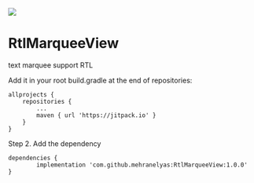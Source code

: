 [![](https://jitpack.io/v/mehranelyas/RtlMarqueeView.svg)](https://jitpack.io/#mehranelyas/RtlMarqueeView)

# RtlMarqueeView
text marquee support RTL 



Add it in your root build.gradle at the end of repositories:

	allprojects {
		repositories {
			...
			maven { url 'https://jitpack.io' }
		}
	}
  
  Step 2. Add the dependency
  
  	dependencies {
	        implementation 'com.github.mehranelyas:RtlMarqueeView:1.0.0'
	}
